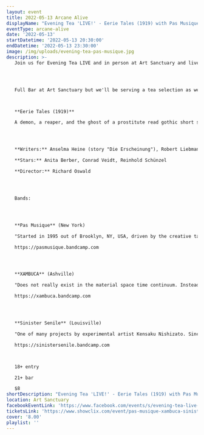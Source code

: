```yaml
---
layout: event
title: 2022-05-13 Arcane Alive
displayName: "Evening Tea 'LIVE!' - Eerie Tales (1919) with Pas Musique, Xambuca, Sinister Senile"
eventType: arcane-alive
date: '2022-05-13'
startDatetime: '2022-05-13 20:30:00'
endDatetime: '2022-05-13 23:30:00'
image: /img/uploads/evening-tea-pas-musique.jpg
description: >-
   Join us for Evening Tea LIVE and in person at Art Sanctuary and live streaming on Twitch TV to watch the masterpiece of film history "Eerie Tales" (1919). Listen to LIVE music by Pas Musique, (New York), Xambuca (Ashville) and Sinister Senile (Louisville) while having some tea and pleasant conversation!




   Full Bar at Art Sanctuary but we'll be serving a tea selection as well!



   **Eerie Tales (1919)**

   A demon, a reaper, and the ghost of a prostitute read gothic short stories and act them out.




   **Writers:** Anselma Heine (story "Die Erscheinung"), Robert Liebmann (story "Die Hand"), Edgar Allan Poe (story "Die schwarze Katze")

   **Stars:** Anita Berber, Conrad Veidt, Reinhold Schünzel

   **Director:** Richard Oswald




   Bands:




   **Pas Musique** (New York)

   "Started in 1995 out of Brooklyn, NY, USA, driven by the creative talents of Robert L. Pepper working in the mediums of sound and video. Members include Jon “Vomit” Worthley, Michael Durek, and Robert Pepper. Pas Musique have performed in 17 countries and all throughout the United States."

   https://pasmusique.bandcamp.com




   **XAMBUCA** (Ashville)

   "Does not really exist in the material space time continuum. Instead, XAMBUCA conceptually feeds on the subconscious figment of a host's imagination; a host that has a tendency to encounter its name or symbols in passing by mere coincidence."

   https://xambuca.bandcamp.com




   **Sinister Senile** (Louisville)

   "One of many projects by experimental artist Kensaku Nishizato. Since 1986 the quest for new sounds and stretching the boundaries has led to the evolution of Sinister Senile in 1999. Kensaku was heavily evolved in the experimental scene in Asheville, NC for most of the 90's, and he has collaborated with Nurse With Wound, Val Denham, The Sword Volcano Complex, and many more."

   https://sinistersenile.bandcamp.com



   18+ entry

   21+ bar

   $8
shortDescription: "Evening Tea 'LIVE!' - Eerie Tales (1919) with Pas Musique, Xambuca, Sinister Senile"
location: Art Sanctuary
facebookEventLink: 'https://www.facebook.com/events/s/evening-tea-live-eerie-tales-1/651779762693598'
ticketsLink: 'https://www.showclix.com/event/pas-musique-xambuca-sinister-senile'
cover: '8.00'
playlist: ''
---
```

